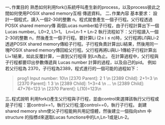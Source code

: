 一､作業目的 
  熟悉如何利用fork()系統呼叫產生新的process，以及process彼此之間如何使用POSIX shared memory互相 傳遞資料。 
二､作業內容 
  基本要求： 設計一個程式，讀入一個2-30的整數 n。程式就會產生一個子行程。父行程透過POSIX shared memory傳 兩個Lucas number給子行程，由子行程計算出下一個 Lucas number。L0=2, L1=1。 Ln=Ln-1 + Ln-2
  執行流程如下：父行程讀入一個2-30的整數 n，然後產生一個子行程。要計算Li (2≤ i ≤ n)時，父行程將Li1與Li-2 透過POSIX shared memory傳給子行程。子行程負責計算出Li結果，然後用同一塊POSIX shared memory傳回給父行程。父行程再將Li與Li-1傳給子行程計算出Li+1結果，如此反覆計算，一直到父行程得 到Ln為止。 在計算過程中，父行程與子行程都要印出參數傳遞與 Lucas number 計算的過程，以及自己的pid。 例如若父行程為 2370，子行程為2389，程式進行的一個可能的過程如下： 
> prog1 
Input number: 10\n
[2370 Parent]: 2 1 \n
[2389 Child]: 2+1=3 \n
[2370 Parent]: 1 3 \n
[2389 Child]: 1+3=4 \n
… \n
[2389 Child]: 47+76=123 \n
[2370 Parent]: L(10)=123\n


三､程式說明
  利用fork()產生父行程與子行程，並由control來選擇該執行父行程或是子行程：當control==1，執行父行程;當control==0，執行子行程。
創建shared memory shm使父子行程能夠共用記憶體，然後建立一個指向shm 中structure 的指標d來選取Lucas functions中的Ln,Ln-1或是Ln-2。

